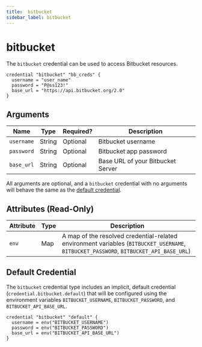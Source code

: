 ```yaml
---
title:  bitbucket
sidebar_label: bitbucket
---
```


# bitbucket

The `bitbucket` credential can be used to access Bitbucket resources.

```hcl
credential "bitbucket" "bb_creds" {
  username = "user_name"
  password = "P@ss123!"
  base_url = "https://api.bitbucket.org/2.0"
}
```

## Arguments

| Name            | Type    | Required?| Description
|-----------------|---------|----------|-------------------
| `username`      |  String | Optional | Bitbucket username
| `password`      |  String | Optional | Bitbucket app password
| `base_url`      |  String | Optional | Base URL of your Bitbucket Server

All arguments are optional, and a `bitbucket` credential with no arguments will behave the same as the [default credential](#default-credential).

## Attributes (Read-Only)

| Attribute       | Type    | Description
|-----------------|---------|-----------------
| `env`           | Map     | A map of the resolved credential-related environment variables (`BITBUCKET_USERNAME`, `BITBUCKET_PASSWORD`, `BITBUCKET_API_BASE_URL`)

## Default Credential

The `bitbucket` credential type includes an implicit, default credential (`credential.bitbucket.default`) that will be configured using the environment variables `BITBUCKET_USERNAME`, `BITBUCKET_PASSWORD`, and `BITBUCKET_API_BASE_URL`.

```hcl
credential "bitbucket" "default" {
  username = env("BITBUCKET_USERNAME")
  password = env("BITBUCKET_PASSWORD")
  base_url = env("BITBUCKET_API_BASE_URL")
}
```
